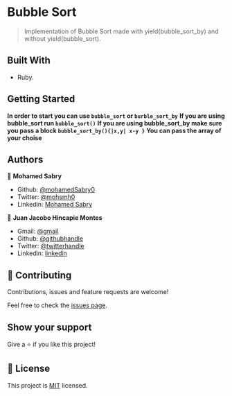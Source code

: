 # Bubble Sort

>Implementation of Bubble Sort made with yield(bubble_sort_by) and without yield(bubble_sort).

## Built With

- Ruby.

## Getting Started

**In order to start you can use `bubble_sort` or `burble_sort_by`**
**If you are using bubble_sort run `bubble_sort()`**
**If you are using bubble_sort_by make sure you pass a block `bubble_sort_by(){|x,y| x-y }`**
**You can pass the array of your choise**

## Authors

👤 **Mohamed Sabry**


- Github: [@mohamedSabry0](https://github.com/mohamedSabry0)
- Twitter: [@mohsmh0](https://twitter.com/mohsmh0)
- Linkedin: [Mohamed Sabry](https://www.linkedin.com/in/mohamed-sabry-1322b1105/)


👤 **Juan Jacobo Hincapie Montes**

- Gmail: [@gmail](jacobo12.montes@gmail.com)
- Github: [@githubhandle](https://github.com/jacobo12montes)
- Twitter: [@twitterhandle](https://twitter.com/HincapieMontes)
- Linkedin: [linkedin](https://www.linkedin.com/in/juan-jacobo-hincapi%C3%A9-montes-93975210b/)


## 🤝 Contributing

Contributions, issues and feature requests are welcome!

Feel free to check the [issues page](issues/).

## Show your support

Give a ⭐️ if you like this project!

## 📝 License

This project is [MIT](lic.url) licensed.